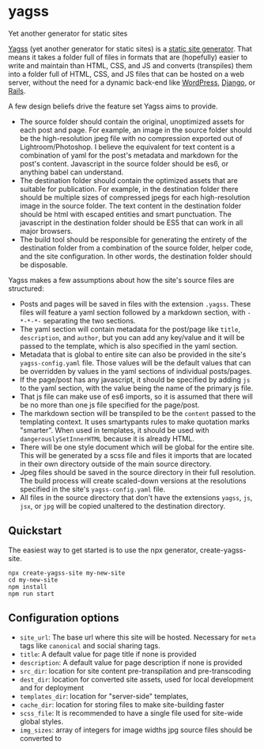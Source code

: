 # yagss
Yet another generator for static sites

[Yagss](https://esonderegger.github.io/yagss/) (yet another generator for static sites) is a [static site generator](https://davidwalsh.name/introduction-static-site-generators). That means it takes a folder full of files in formats that are (hopefully) easier to write and maintain than HTML, CSS, and JS and converts (transpiles) them into a folder full of HTML, CSS, and JS files that can be hosted on a web server, without the need for a dynamic back-end like [WordPress](https://wordpress.org/), [Django](https://www.djangoproject.com/), or [Rails](https://rubyonrails.org/).

A few design beliefs drive the feature set Yagss aims to provide.

- The source folder should contain the original, unoptimized assets for each post and page. For example, an image in the source folder should be the high-resolution jpeg file with no compression exported out of Lightroom/Photoshop. I believe the equivalent for text content is a combination of yaml for the post's metadata and markdown for the post's content. Javascript in the source folder should be es6, or anything babel can understand.
- The destination folder should contain the optimized assets that are suitable for publication. For example, in the destination folder there should be multiple sizes of compressed jpegs for each high-resolution image in the source folder. The text content in the destination folder should be html with escaped entities and smart punctuation. The javascript in the destination folder should be ES5 that can work in all major browsers.
- The build tool should be responsible for generating the entirety of the destination folder from a combination of the source folder, helper code, and the site configuration. In other words, the destination folder should be disposable.

Yagss makes a few assumptions about how the site's source files are structured:

- Posts and pages will be saved in files with the extension `.yagss`. These files will feature a yaml section followed by a markdown section, with `-*-*-*-` separating the two sections.
- The yaml section will contain metadata for the post/page like `title`, `description`, and `author`, but you can add any key/value and it will be passed to the template, which is also specified in the yaml section.
- Metadata that is global to entire site can also be provided in the site's `yagss-config.yaml` file. Those values will be the default values that can be overridden by values in the yaml sections of individual posts/pages.
- If the page/post has any javascript, it should be specified by adding `js` to the yaml section, with the value being the name of the primary js file.
- That js file can make use of es6 imports, so it is assumed that there will be no more than one js file specified for the page/post.
- The markdown section will be transpiled to be the `content` passed to the templating context. It uses smartypants rules to make quotation marks "smarter". When used in templates, it should be used with `dangerouslySetInnerHTML` because it is already HTML.
- There will be one style document which will be global for the entire site. This will be generated by a scss file and files it imports that are located in their own directory outside of the main source directory.
- Jpeg files should be saved in the source directory in their full resolution. The build process will create scaled-down versions at the resolutions specified in the site's `yagss-config.yaml` file.
- All files in the source directory that don't have the extensions `yagss`, `js`, `jsx`, or `jpg` will be copied unaltered to the destination directory.

## Quickstart

The easiest way to get started is to use the npx generator, create-yagss-site.

```
npx create-yagss-site my-new-site
cd my-new-site
npm install
npm run start
```

## Configuration options

- `site_url`: The base url where this site will be hosted. Necessary for `meta` tags like `canonical` and social sharing tags.
- `title`: A default value for page title if none is provided
- `description`: A default value for page description if none is provided
- `src_dir`: location for site content pre-transpilation and pre-transcoding
- `dest_dir`: location for converted site assets, used for local development and for deployment
- `templates_dir`: location for "server-side" templates,
- `cache_dir`: location for storing files to make site-building faster
- `scss_file`: It is recommended to have a single file used for site-wide global styles.
- `img_sizes`: array of integers for image widths jpg source files should be converted to